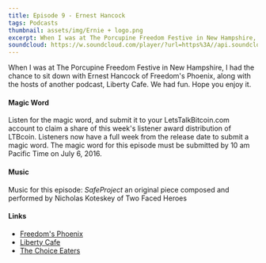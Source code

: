 ```yaml
---
title: Episode 9 - Ernest Hancock
tags: Podcasts
thumbnail: assets/img/Ernie + logo.png
excerpt: When I was at The Porcupine Freedom Festive in New Hampshire, I had the chance to sit down with Ernest Hancock of Freedom's Phoenix, along with the hosts of another podcast, Liberty Cafe. We had fun. Hope you enjoy it.
soundcloud: https://w.soundcloud.com/player/?url=https%3A//api.soundcloud.com/tracks/273272501
---
```


When I was at The Porcupine Freedom Festive in New Hampshire, I had the chance to sit down with Ernest Hancock of Freedom's Phoenix, along with the hosts of another podcast, Liberty Cafe. We had fun. Hope you enjoy it.

#### Magic Word

Listen for the magic word, and submit it to your LetsTalkBitcoin.com account to claim a share of this week's listener award distribution of LTBcoin. Listeners now have a full week from the release date to submit a magic word. The magic word for this episode must be submitted by 10 am Pacific Time on July 6, 2016.

#### Music

Music for this episode: *SafeProject* an original piece composed and performed by Nicholas Koteskey of Two Faced Heroes

#### Links

- [Freedom's Phoenix](http://www.freedomsphoenix.com/)
- [Liberty Cafe](http://libertycafe.us)
- [The Choice Eaters](https://technologyandchoice.com/2016/06/the-choice-eaters/)
